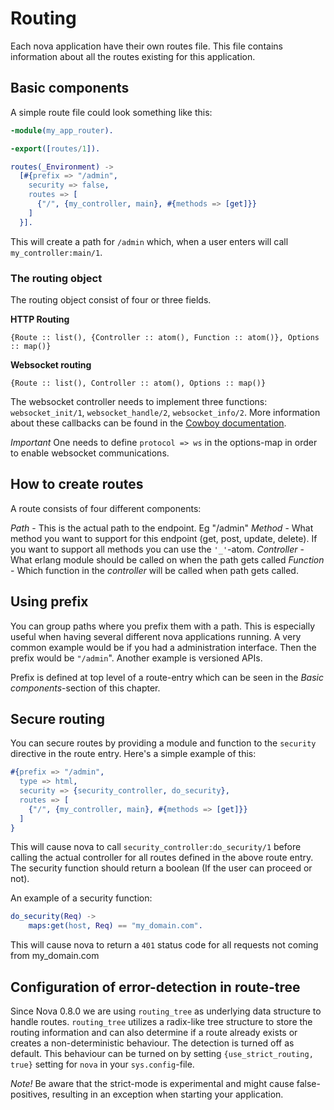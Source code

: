# Routing

Each nova application have their own routes file. This file contains information about all the routes existing for this application.

## Basic components

A simple route file could look something like this:

```erlang
-module(my_app_router).

-export([routes/1]).

routes(_Environment) ->
  [#{prefix => "/admin",
    security => false,
    routes => [
      {"/", {my_controller, main}, #{methods => [get]}}
    ]
  }].
```

This will create a path for `/admin` which, when a user enters will call `my_controller:main/1`.

### The routing object

The routing object consist of four or three fields.

**HTTP Routing**

```
{Route :: list(), {Controller :: atom(), Function :: atom()}, Options :: map()}
```

**Websocket routing**

```
{Route :: list(), Controller :: atom(), Options :: map()}
```

The websocket controller needs to implement three functions: `websocket_init/1`, `websocket_handle/2`, `websocket_info/2`. More information about these callbacks can be found in the [Cowboy documentation](https://ninenines.eu/docs/en/cowboy/2.6/guide/ws_handlers/).

*Important*
One needs to define `protocol => ws` in the options-map in order to enable websocket communications.


## How to create routes

A route consists of four different components:

*Path* - This is the actual path to the endpoint. Eg "/admin"
*Method* - What method you want to support for this endpoint (get, post, update, delete). If you want to support all methods you can use the `'_'`-atom.
*Controller* - What erlang module should be called on when the path gets called
*Function* - Which function in the *controller* will be called when path gets called.

## Using prefix

You can group paths where you prefix them with a path. This is especially useful when having several different nova applications running. A very common example would be if you had a administration interface. Then the prefix would be `"/admin`". Another example is versioned APIs.

Prefix is defined at top level of a route-entry which can be seen in the *Basic components*-section of this chapter.

## Secure routing

You can secure routes by providing a module and function to the `security` directive in the route entry. Here's a simple example of this:

```erlang
#{prefix => "/admin",
  type => html,
  security => {security_controller, do_security},
  routes => [
    {"/", {my_controller, main}, #{methods => [get]}}
  ]
}
```

This will cause nova to call `security_controller:do_security/1` before calling the actual controller for all routes defined in the above route entry.
The security function should return a boolean (If the user can proceed or not).


An example of a security function:


```erlang
do_security(Req) ->
    maps:get(host, Req) == "my_domain.com".
```

This will cause nova to return a `401` status code for all requests not coming from my_domain.com


## Configuration of error-detection in route-tree

Since Nova 0.8.0 we are using `routing_tree` as underlying data structure to handle routes. `routing_tree` utilizes a radix-like tree structure to store the routing information
and can also determine if a route already exists or creates a non-deterministic behaviour. The detection is turned off as default. This behaviour can be turned on by setting `{use_strict_routing, true}` setting for `nova` in your `sys.config`-file.

*Note!* Be aware that the strict-mode is experimental and might cause false-positives, resulting in an exception when starting your application.
